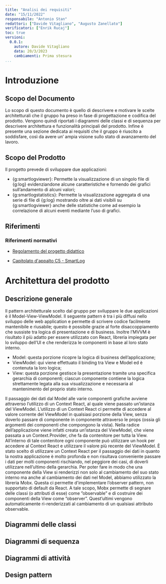```yaml
---
title: "Analisi dei requisiti"
date: "15/11/2022"
responsabile: "Antonio Stan"
redattori: ["Davide Vitagliano", "Augusto Zanellato"]
verificatori: ["Enrik Rucaj"]
toc: true
versioni:
  0.0.1:
    autore: Davide Vitagliano
    data: 20/3/2023
    cambiamenti: Prima stesura
...
```


# Introduzione

## Scopo del Documento

Lo scopo di questo documento è quello di descrivere e motivare le scelte architetturali che il gruppo ha preso in 
fase di progettazione e codifica del prodotto. Vengono quindi riportati i diagrammi delle classi e di sequenza per 
descrivere architettura e funzionalità principali del prodotto. Infine è presente una sezione dedicata ai requisiti 
che il gruppo è riuscito a soddisfare, così da avere un’ ampia visione sullo stato di avanzamento del lavoro.

## Scopo del Prodotto

Il progetto prevede di sviluppare due applicazioni:

* {g:smartlogviewer}: Permette la visualizzazione di un singolo file di {g:log} evidenziandone alcune 
  caratteristiche e fornendo dei grafici sull’andamento di alcuni valori;
* {g:smartlogstatistics}: Permette la visualizzazione aggregata di una serie di file di {g:log} mostrando oltre ai 
  dati visibili su {g:smartlogviewer} anche delle statistiche come ad esempio la correlazione di alcuni eventi 
  mediante l’uso di grafici.

## Riferimenti

### Riferimenti normativi

* [Regolamento del progetto didattico](https://www.math.unipd.it/~tullio/IS-1/2022/Dispense/PD02.pdf)

* [Capitolato d'appalto C5 - SmartLog](https://www.math.unipd.it/~tullio/IS-1/2022/Progetto/C5.pdf)

# Architettura del prodotto

## Descrizione generale

Il pattern architetturale scelto dal gruppo per sviluppare le due applicazioni è il Model-View-ViewModel. Il 
seguente pattern è tra i più diffusi nello sviluppo delle web application e permette di scrivere codice facilmente 
mantenibile e riusabile; questo è possibile grazie al forte disaccoppiamento che sussiste tra logica di
presentazione e di business. Inoltre l’MVVM è risultato il più adatto per essere utilizzato con React, libreria 
impiegata per lo sviluppo dell’UI e che renderizza le componenti in base al loro stato interno.

* Model: questa porzione ricopre la logica di business dell’applicazione;
* ViewModel: qui viene effettuato il binding tra View e Model ed è contenuta la loro logica;
*  View: questa porzione gestisce la presentazione tramite una specifica gerarchia di componenti; ciascun componente 
   contiene la logica strettamente legata alla sua visualizzazione e necessaria al mantenimento del proprio stato 
   interno.

Il passaggio dei dati dal Model alle varie componenti grafiche avviene attraverso l’utilizzo di un Context React, al 
quale viene passato un’istanza del ViewModel. L’utilizzo di un Context React ci permette di accedere al valore 
corrente del ViewModel in qualsiasi porzione della View, senza doverlo passare di componente in componente 
attraverso le props (ossia gli argomenti dei componenti che compongono la vista). Nella radice dell’applicazione 
viene infatti creata un’istanza del ViewModel, che viene passata a un Context.Provider, che fa da contenitore per 
tutta la View. All’interno di tale contenitore ogni componente può utilizzare un hook per accedere al Context React 
e utilizzare il valore più recente del ViewModel. È stato scelto di utilizzare un Context React per il passaggio 
dei dati in quanto la nostra applicazione è molto profonda e non risultava conveniente passare i dati per molti 
componenti rischiando, nel peggiore dei casi, di doverli utilizzare nell’ultimo della gerarchia. Per poter fare in 
modo che una componente della View si renderizzi non solo al cambiamento del suo stato interno ma anche al 
cambiamento dei dati nel Model, abbiamo utilizzato la libreria Mobx. Questa ci permette d'implementare l’observer 
pattern, non supportato di default da React. A tale scopo, Mobx permette di segnare delle classi (o attributi di 
esse) come ”observable” e di costruire dei componenti della View come ”observer”. Quest’ultimi vengono 
automaticamente ri-renderizzati al cambiamento di un qualsiasi attributo observable.


## Diagrammi delle classi

## Diagrammi di sequenza

## Diagrammi di attività

## Design pattern
